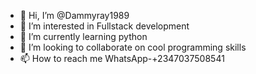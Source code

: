 - 👋 Hi, I’m @Dammyray1989
- 👀 I’m interested in Fullstack development 
- 🌱 I’m currently learning python 
- 💞️ I’m looking to collaborate on cool programming skills 
- 📫 How to reach me WhatsApp-+2347037508541

<!---
Dammyray1989/Dammyray1989 is a ✨ special ✨ repository because its `README.md` (this file) appears on your GitHub profile.
You can click the Preview link to take a look at your changes.
--->

